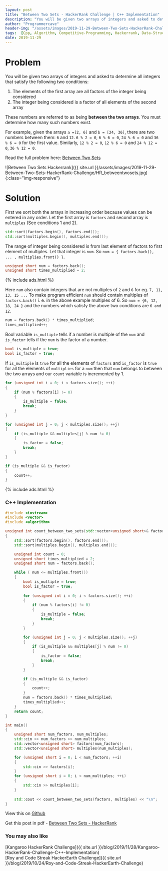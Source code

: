 ```yaml
---
layout: post
title: "Between Two Sets - HackerRank Challenge | C++ Implementation"
description: "You will be given two arrays of integers and asked to determine all integers that satisfy the following two conditions: 1. The elements of the first array are all factors of the integer being considered. 2. The integer being considered is a factor of all elements of the second array"
author: "Programmercave"
header-img: "/assets/images/2019-11-29-Between-Two-Sets-HackerRank-Challenge/HR_betweentwosets.jpg"
tags:  [Cpp, Algorithm, Competitive-Programming, Hackerrank, Data-Structure]
date: 2019-11-29
---
```




<h1>Problem</h1>

You will be given two arrays of integers and asked to determine all integers that satisfy the following two conditions: 

  1. The elements of the first array are all factors of the integer being considered <br/>
  2. The integer being considered is a factor of all elements of the second array 

These numbers are referred to as being **between the two arrays**. You must determine how many such numbers exist.

For example, given the arrays `a =[2, 6]` and `b = [24, 36]`, there are two numbers between them: `6` and `12`. `6 % 2 = 0`, `6 % 6 = 0`, `24 % 6 = 0` and `36 % 6 = 0` for the first value. Similarly, `12 % 2 = 0`, `12 % 6 = 0` and `24 % 12 = 0`, `36 % 12 = 0`.

Read the full problem here: [Between Two Sets](https://www.hackerrank.com/challenges/between-two-sets/problem)

![Between Two Sets Hackerrank]({{ site.url }}/assets/images/2019-11-29-Between-Two-Sets-HackerRank-Challenge/HR_betweentwosets.jpg){:class="img-responsive"}

<h1>Solution</h1>

First we sort both the arrays in increasing order because values can be entered in any order. Let the first array is `factors` and second array is `multiples` (See conditions 1 and 2). 

```cpp
std::sort(factors.begin(), factors.end());
std::sort(multiples.begin(), multiples.end());
```

The range of integer being considered is from last element of factors to first element of multiples. Let that integer is `num`. So `num = { factors.back(), ... , multiplies.front() }`. 

```cpp
unsigned short num = factors.back();
unsigned short times_multiplied = 2;
```

{% include ads.html %}<br/>

Here `num` also contain integers that are not multiples of `2` and `6` for eg. `7, 11, 13, 15 ...` To make program efficient `num` should contain multiples of `factors.back()` i. e. in the above example multiples of 6. So `num = {6, 12, 18, 24 }` and the numbers which satisfy the above two conditions are `6 and 12`.

```cpp
num = factors.back() * times_multiplied;
times_multiplied++;
```

Bool variable `is_multiple` tells if a number is  multiple of the `num` and `is_factor` tells if the `num` is the factor of a number. 

```cpp
bool is_multiple = true;
bool is_factor = true;
```

If `is_multiple` is `true` for all the elements of `factors` and `is_factor` is `true` for all the elements of `multiplies` for a `num` then that `num` belongs to between the two arrays and our `count` variable is incremented by 1.

```cpp
for (unsigned int i = 0; i < factors.size(); ++i)
{
    if (num % factors[i] != 0)
    {
        is_multiple = false;
        break;
    }
}

for (unsigned int j = 0; j < multiples.size(); ++j)
{
    if (is_multiple && multiples[j] % num != 0)
    {
        is_factor = false;
        break;
    }
}

if (is_multiple && is_factor)
{
    count++;
}
```

{% include ads.html %}<br/>

<h3>C++ Implementation</h3>

```cpp
#include <iostream>
#include <vector>
#include <algorithm>

unsigned int count_between_two_sets(std::vector<unsigned short>& factors, std::vector<unsigned short>& multiples)
{
    std::sort(factors.begin(), factors.end());
    std::sort(multiples.begin(), multiples.end());

    unsigned int count = 0;
    unsigned short times_multiplied = 2;
    unsigned short num = factors.back();

    while ( num <= multiples.front())
    {
    	bool is_multiple = true;
        bool is_factor = true;
        
        for (unsigned int i = 0; i < factors.size(); ++i)
        {
            if (num % factors[i] != 0)
            {
                is_multiple = false;
                break;
            }
        }

        for (unsigned int j = 0; j < multiples.size(); ++j)
        {
            if (is_multiple && multiples[j] % num != 0)
            {
                is_factor = false;
                break;
            }
        }

        if (is_multiple && is_factor)
        {
            count++;
        }
        num = factors.back() * times_multiplied;
        times_multiplied++;
    }
    return count;
}

int main()
{
    unsigned short num_factors, num_multiples;
    std::cin >> num_factors >> num_multiples;
    std::vector<unsigned short> factors(num_factors);
    std::vector<unsigned short> multiples(num_multiples);

    for (unsigned short i = 0; i < num_factors; ++i)
    {
        std::cin >> factors[i];
    }
    for (unsigned short i = 0; i < num_multiples; ++i)
    {
        std::cin >> multiples[i];
    }
  
    std::cout << count_between_two_sets(factors, multiples) << "\n";
}
```

View this on [Github](https://github.com/{{site.github_username}}/Competitive-Programming/blob/master/Hackerrank/Between_two_Sets.cpp)

Get this post in pdf - [Between Two Sets - HackerRank](https://www.file-up.org/f6n0nkovrrgp)

<h3>You may also like</h3>
[Kangaroo HackerRank Challenge]({{ site.url }}/blog/2019/11/28/Kangaroo-HackerRank-Challenge-C++-Implementation)<br/>
[Roy and Code Streak HackerEarth Challenge]({{ site.url }}/blog/2019/10/24/Roy-and-Code-Streak-HackerEarth-Challenge)




